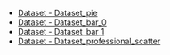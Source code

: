 - [Dataset - Dataset_pie](dataset_pie.md ':type=code')
- [Dataset - Dataset_bar_0](dataset_bar_0.md ':type=code')
- [Dataset - Dataset_bar_1](dataset_bar_1.md ':type=code')
- [Dataset - Dataset_professional_scatter](dataset_professional_scatter.md ':type=code')

